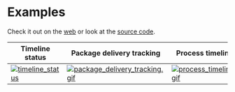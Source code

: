 # Examples

Check it out on the [web](https://chulwoo.dev/timelines/) or look at the [source code](https://github.com/chulwoo-park/timelines/tree/release/0.1.0/example).

| Timeline status | Package delivery tracking | Process timeline |
| - | - | - |
| [![timeline_status](https://raw.github.com/chulwoo-park/timelines/release/0.1.0/screenshots/timeline_status.gif)](https://chulwoo.dev/timelines/#/timeline_status) | [![package_delivery_tracking.gif](https://raw.github.com/chulwoo-park/timelines/release/0.1.0/screenshots/package_delivery_tracking.gif)](https://chulwoo.dev/timelines/#/package_delivery_tracking) | [![process_timeline.gif](https://raw.github.com/chulwoo-park/timelines/release/0.1.0/screenshots/process_timeline.gif)](https://chulwoo.dev/timelines/#/process_timeline) |
